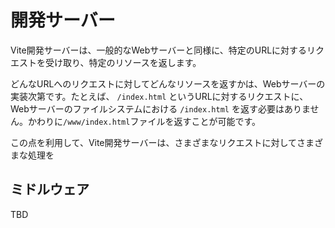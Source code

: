 # 開発サーバー

Vite開発サーバーは、一般的なWebサーバーと同様に、特定のURLに対するリクエストを受け取り、特定のリソースを返します。

<!-- TODO:　「逐次ビルド」という用語が妥当か考える -->

どんなURLへのリクエストに対してどんなリソースを返すかは、Webサーバーの実装次第です。たとえば、 `/index.html` というURLに対するリクエストに、Webサーバーのファイルシステムにおける `/index.html` を返す必要はありません。かわりに`/www/index.html`ファイルを返すことが可能です。

この点を利用して、Vite開発サーバーは、さまざまなリクエストに対してさまざまな処理を

## ミドルウェア

TBD
